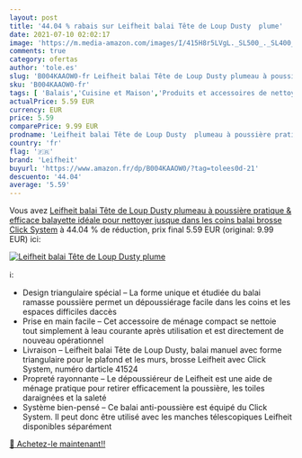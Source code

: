 ```yaml
---
layout: post
title: '44.04 % rabais sur Leifheit balai Tête de Loup Dusty  plume'
date: 2021-07-10 02:02:17
image: 'https://m.media-amazon.com/images/I/415H8r5LVgL._SL500_._SL400_.jpg'
comments: true
category: ofertas
author: 'tole.es'
slug: 'B004KAAOW0-fr Leifheit balai Tête de Loup Dusty plumeau à poussière...'
sku: 'B004KAAOW0-fr'
tags: [ 'Balais','Cuisine et Maison','Produits et accessoires de nettoyage','leifheit', ]
actualPrice: 5.59 EUR
currency: EUR
price: 5.59
comparePrice: 9.99 EUR
prodname: 'Leifheit balai Tête de Loup Dusty  plumeau à poussière pratique & efficace  balayette idéale pour nettoyer jusque dans les coins  balai brosse Click System'
country: 'fr'
flag: '🇫🇷'
brand: 'Leifheit'
buyurl: 'https://www.amazon.fr/dp/B004KAAOW0/?tag=tolees0d-21'
descuento: '44.04'
average: '5.59'
---
```


Vous avez [Leifheit balai Tête de Loup Dusty  plumeau à poussière pratique & efficace  balayette idéale pour nettoyer jusque dans les coins  balai brosse Click System](https://www.amazon.fr/dp/B004KAAOW0/?tag=tolees0d-21)  à  44.04 % de réduction, prix final  5.59 EUR (original: 9.99 EUR) ici:

[![Leifheit balai Tête de Loup Dusty  plume](https://m.media-amazon.com/images/I/415H8r5LVgL._SL500_._SL400_.jpg)](https://www.amazon.fr/dp/B004KAAOW0/?tag=tolees0d-21)

ℹ️:

- Design triangulaire spécial – La forme unique et étudiée du balai ramasse poussière permet un dépoussiérage facile dans les coins et les espaces difficiles daccès
- Prise en main facile – Cet accessoire de ménage compact se nettoie tout simplement à leau courante après utilisation et est directement de nouveau opérationnel
- Livraison – Leifheit balai Tête de Loup Dusty, balai manuel avec forme triangulaire pour le plafond et les murs, brosse Leifheit avec Click System, numéro darticle 41524
- Propreté rayonnante – Le dépoussiéreur de Leifheit est une aide de ménage pratique pour retirer efficacement la poussière, les toiles daraignées et la saleté
- Système bien-pensé – Ce balai anti-poussière est équipé du Click System. Il peut donc être utilisé avec les manches télescopiques Leifheit disponibles séparément

[🛒 Achetez-le maintenant!!](https://www.amazon.fr/dp/B004KAAOW0/?tag=tolees0d-21)
